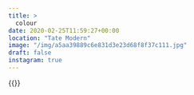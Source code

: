 ```yaml
---
title: >
  colour
date: 2020-02-25T11:59:27+00:00
location: "Tate Modern"
image: "/img/a5aa39889c6e831d3e23d68f8f37c111.jpg"
draft: false
instagram: true
---
```


{{<photo src="/img/a5aa39889c6e831d3e23d68f8f37c111.jpg">}}
